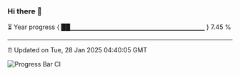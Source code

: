 ### Hi there 👋

⏳ Year progress { ██▁▁▁▁▁▁▁▁▁▁▁▁▁▁▁▁▁▁▁▁▁▁▁▁▁▁▁▁ } 7.45 %

---

⏰ Updated on Tue, 28 Jan 2025 04:40:05 GMT

![Progress Bar CI](https://github.com/IshwaranRudhara/GIT-ACTION/workflows/Progress%20Bar%20CI/badge.svg)
